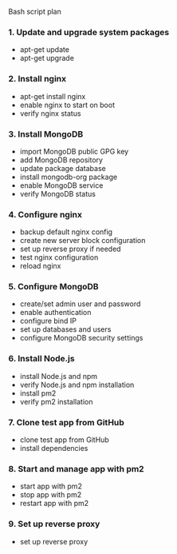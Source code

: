 Bash script plan

### 1. Update and upgrade system packages
 - apt-get update
 - apt-get upgrade

### 2. Install nginx
 - apt-get install nginx
 - enable nginx to start on boot
 - verify nginx status

### 3. Install MongoDB
 - import MongoDB public GPG key
 - add MongoDB repository
 - update package database
 - install mongodb-org package
 - enable MongoDB service
 - verify MongoDB status

### 4. Configure nginx
 - backup default nginx config
 - create new server block configuration
 - set up reverse proxy if needed
 - test nginx configuration
 - reload nginx

### 5. Configure MongoDB
 - create/set admin user and password
 - enable authentication
 - configure bind IP
 - set up databases and users
 - configure MongoDB security settings

### 6. Install Node.js
 - install Node.js and npm
 - verify Node.js and npm installation
 - install pm2
 - verify pm2 installation

### 7. Clone test app from GitHub
 - clone test app from GitHub
 - install dependencies

### 8. Start and manage app with pm2
 - start app with pm2
 - stop app with pm2
 - restart app with pm2

### 9. Set up reverse proxy
 - set up reverse proxy 
